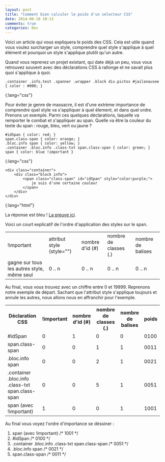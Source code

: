 ```yaml
---
layout: post
title: "Comment bien calculer le poids d'un selecteur CSS"
date: 2014-06-18 10:13
comments: true
categories: Dev
---
```




<p class="foreword">
Voici un article qui vous expliquera le poids des CSS. Cela est utile quand vous voulez surcharger un style, comprendre quel style s'applique à quel élément et pourquoi un style s'applique plutôt qu'un autre.
</p>
<!-- more -->

Quand vous reprenez un projet existant, qui date déjà un peu, vous vous retrouvez souvent avec des déclarations CSS à rallonge et ne savait plus quoi s'applique à quoi.

~~~
.container .info.test .spanner .wrapper .block div.pictos #jailanausee { color : #000; }
~~~
{:lang="css"}

Pour éviter je genre de massacre, il est d'une extrème importance de comprendre quel style va s'appliquer à quel élement, et dans quel ordre.
Prenons un exemple. Parmi ces quelques déclarations, laquelle va remporter le combat et s'appliquer au span. Quelle va être la couleur du texte du span : rouge, bleu, vert ou jaune ?

~~~
#idSpan { color: red; }
span.class-span { color: orange; }
.bloc.info span { color: yellow; }
.container .bloc.info .class-txt span.class-span { color: green; }
span { color: blue !important }
~~~
{:lang="css"}


~~~
<div class="container">
	<div class="block info">
		<span class="class-span" id="idSpan" style="color:purple;">
			je suis d'une certaine couleur
		</span>
	</div>
</div>
~~~
{:lang="html"}

La réponse est bleu ! [La preuve ici](http://jsfiddle.net/ptitgraig/L8CUS/2/).

Voici un court explicatif de l'ordre d'application des styles sur le span.

<table>
	</tr>
		<td>
			!important
		</td>
		<td>
			attribut style (style="")
		</td>
		<td>
			nombre d'id (#)
		</td>
		<td>
			nombre de classes (.)
		</td>
		<td>
			nombre de balises
		</td>
	</tr>
	<tr>
		<td>
			gagne sur tous les autres style, même seul
		</td>
		<td>
			0 .. n
		</td>
		<td>
			0 .. n
		</td>
		<td>
			0 .. n
		</td>
		<td>
			0 .. n
		</td>
	</tr>
</table>


Au final, vous vous trouvez avec un chiffre entre 0 et 19999. Reprenons notre exemple de départ. Sachant que l'attribut style s'applique toujours et annule les autres, nous allons nous en affranchir pour l'exemple.

<table>
	<tr>
		<th>Déclaration CSS</th>
		<th>!important</th>
		<th>nombre d'id (#)</th>
		<th>nombre de classes (.)</th>
		<th>nombre de balises</th>
		<th>poids</th>
	</tr>
	<tr>
		<td>#idSpan</td>
		<td>0</td>
		<td>1</td>
		<td>0</td>
		<td>0</td>
		<td>0100</td>
	</tr>
	<tr>
		<td>span.class-span</td>
		<td>0</td>
		<td>0</td>
		<td>1</td>
		<td>1</td>
		<td>0011</td>
	</tr>
	<tr>
		<td>.bloc.info span</td>
		<td>0</td>
		<td>0</td>
		<td>2</td>
		<td>1</td>
		<td>0021</td>
	</tr>
	<tr>
		<td>.container .bloc.info .class-txt span.class-span</td>
		<td>0</td>
		<td>0</td>
		<td>5</td>
		<td>1</td>
		<td>0051</td>
	</tr>
	<tr>
		<td>span (avec !important)</td>
		<td>1</td>
		<td>0</td>
		<td>0</td>
		<td>1</td>
		<td>1001</td>
	</tr>
</table>

Au final vous voyez l'ordre d'importance se déssiner :

1. span (avec !important) /\* 1001 \*/
2. \#idSpan /\* 0100 \*/
3. .container .bloc.info .class-txt span.class-span /\* 0051 \*/
4. .bloc.info span /\* 0021 \*/
5. span.class-span /\* 0011 \*/







